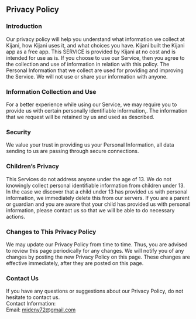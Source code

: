Privacy Policy  
----------------

### Introduction  
Our privacy policy will help you understand what information we collect at Kijani, how Kijani uses it, and what choices you have.
Kijani built the Kijani app as a free app. This SERVICE is provided by Kijani at no cost and is intended for use as is.
If you choose to use our Service, then you agree to the collection and use of information in  relation with this policy. The Personal Information that we collect are used for providing and improving the Service. We will not use or share your information with anyone. 


### Information Collection and Use  
For a better experience while using our Service, we may require you to provide us with certain personally identifiable information,. The information that we request will be retained by us and used as described.
   

### Security  
We value your trust in providing us your Personal Information, all data sending to us are passing through secure connections. 

### Children’s Privacy  
This Services do not address anyone under the age of 13. We do not knowingly collect personal identifiable information from children under 13. In the case we discover that a child under 13 has provided us with personal information, we immediately delete this from our servers. If you  are  a  parent  or  guardian and you are aware that your child has provided us with personal information, please contact us so that we will be able to do necessary actions.  

### Changes to This Privacy Policy  
We may update our Privacy Policy from time to time. Thus, you are advised to review this page periodically for any changes. We will notify you of any changes by posting the new Privacy Policy on this page. These changes are effective immediately, after they are posted on this page.  

### Contact Us  
If you have any questions or suggestions about our Privacy Policy, do not hesitate to contact us.  
Contact Information:  
Email: mideny72@gmail.com
